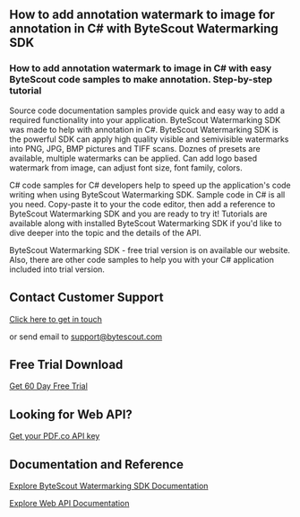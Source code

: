 ## How to add annotation watermark to image for annotation in C# with ByteScout Watermarking SDK

### How to add annotation watermark to image in C# with easy ByteScout code samples to make annotation. Step-by-step tutorial

Source code documentation samples provide quick and easy way to add a required functionality into your application. ByteScout Watermarking SDK was made to help with annotation in C#. ByteScout Watermarking SDK is the powerful SDK can apply high quality visible and semivisible watermarks into PNG, JPG, BMP pictures and TIFF scans. Doznes of presets are available, multiple watermarks can be applied. Can add logo based watermark from image, can adjust font size, font family, colors.

C# code samples for C# developers help to speed up the application's code writing when using ByteScout Watermarking SDK. Sample code in C# is all you need. Copy-paste it to your the code editor, then add a reference to ByteScout Watermarking SDK and you are ready to try it! Tutorials are available along with installed ByteScout Watermarking SDK if you'd like to dive deeper into the topic and the details of the API.

ByteScout Watermarking SDK - free trial version is on available our website. Also, there are other code samples to help you with your C# application included into trial version.

## Contact Customer Support

[Click here to get in touch](https://bytescout.zendesk.com/hc/en-us/requests/new?subject=ByteScout%20Watermarking%20SDK%20Question)

or send email to [support@bytescout.com](mailto:support@bytescout.com?subject=ByteScout%20Watermarking%20SDK%20Question) 

## Free Trial Download

[Get 60 Day Free Trial](https://bytescout.com/download/web-installer?utm_source=github-readme)

## Looking for Web API? 

[Get your PDF.co API key](https://pdf.co/documentation/api?utm_source=github-readme)

## Documentation and Reference

[Explore ByteScout Watermarking SDK Documentation](https://bytescout.com/documentation/index.html?utm_source=github-readme)

[Explore Web API Documentation](https://pdf.co/documentation/api?utm_source=github-readme)